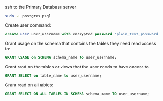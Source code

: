 ssh to the Primary Database server
```bash
sudo -u postgres psql
```
Create user command:
```sql
create user user_username with encrypted password 'plain_text_password';
```
Grant usage on the schema that contains the tables they need read access to:
```sql
GRANT USAGE on SCHEMA schema_name to user_username;
```
Grant read on the tables or views that the user needs to have access to
```sql
GRANT SELECT on table_name to user_username;
```
Grant read on all tables:
```sql
GRANT SELECT ON ALL TABLES IN SCHEMA schema_name TO user_username;
```
